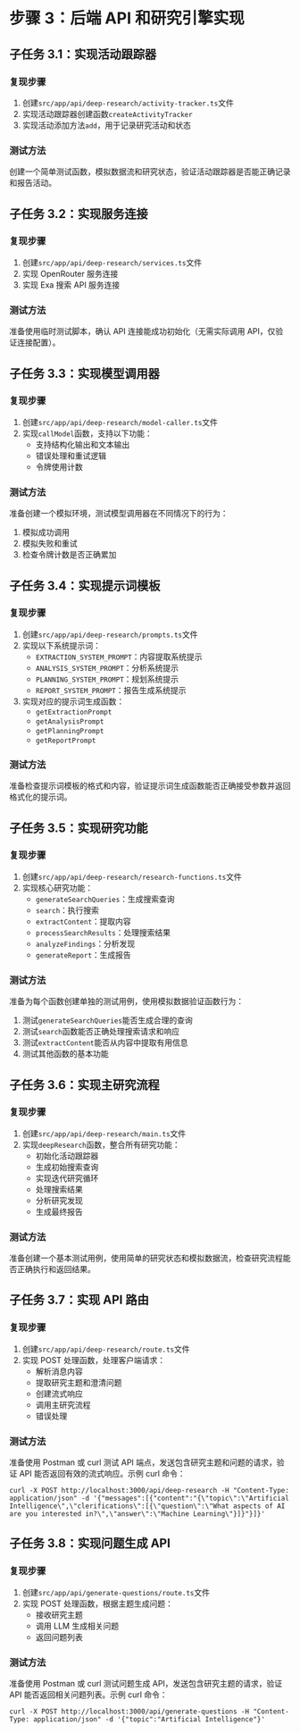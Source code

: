 # 步骤 3：后端 API 和研究引擎实现

## 子任务 3.1：实现活动跟踪器

### 复现步骤

1. 创建`src/app/api/deep-research/activity-tracker.ts`文件
2. 实现活动跟踪器创建函数`createActivityTracker`
3. 实现活动添加方法`add`，用于记录研究活动和状态

### 测试方法

创建一个简单测试函数，模拟数据流和研究状态，验证活动跟踪器是否能正确记录和报告活动。

## 子任务 3.2：实现服务连接

### 复现步骤

1. 创建`src/app/api/deep-research/services.ts`文件
2. 实现 OpenRouter 服务连接
3. 实现 Exa 搜索 API 服务连接

### 测试方法

准备使用临时测试脚本，确认 API 连接能成功初始化（无需实际调用 API，仅验证连接配置）。

## 子任务 3.3：实现模型调用器

### 复现步骤

1. 创建`src/app/api/deep-research/model-caller.ts`文件
2. 实现`callModel`函数，支持以下功能：
   - 支持结构化输出和文本输出
   - 错误处理和重试逻辑
   - 令牌使用计数

### 测试方法

准备创建一个模拟环境，测试模型调用器在不同情况下的行为：

1. 模拟成功调用
2. 模拟失败和重试
3. 检查令牌计数是否正确累加

## 子任务 3.4：实现提示词模板

### 复现步骤

1. 创建`src/app/api/deep-research/prompts.ts`文件
2. 实现以下系统提示词：
   - `EXTRACTION_SYSTEM_PROMPT`：内容提取系统提示
   - `ANALYSIS_SYSTEM_PROMPT`：分析系统提示
   - `PLANNING_SYSTEM_PROMPT`：规划系统提示
   - `REPORT_SYSTEM_PROMPT`：报告生成系统提示
3. 实现对应的提示词生成函数：
   - `getExtractionPrompt`
   - `getAnalysisPrompt`
   - `getPlanningPrompt`
   - `getReportPrompt`

### 测试方法

准备检查提示词模板的格式和内容，验证提示词生成函数能否正确接受参数并返回格式化的提示词。

## 子任务 3.5：实现研究功能

### 复现步骤

1. 创建`src/app/api/deep-research/research-functions.ts`文件
2. 实现核心研究功能：
   - `generateSearchQueries`：生成搜索查询
   - `search`：执行搜索
   - `extractContent`：提取内容
   - `processSearchResults`：处理搜索结果
   - `analyzeFindings`：分析发现
   - `generateReport`：生成报告

### 测试方法

准备为每个函数创建单独的测试用例，使用模拟数据验证函数行为：

1. 测试`generateSearchQueries`能否生成合理的查询
2. 测试`search`函数能否正确处理搜索请求和响应
3. 测试`extractContent`能否从内容中提取有用信息
4. 测试其他函数的基本功能

## 子任务 3.6：实现主研究流程

### 复现步骤

1. 创建`src/app/api/deep-research/main.ts`文件
2. 实现`deepResearch`函数，整合所有研究功能：
   - 初始化活动跟踪器
   - 生成初始搜索查询
   - 实现迭代研究循环
   - 处理搜索结果
   - 分析研究发现
   - 生成最终报告

### 测试方法

准备创建一个基本测试用例，使用简单的研究状态和模拟数据流，检查研究流程能否正确执行和返回结果。

## 子任务 3.7：实现 API 路由

### 复现步骤

1. 创建`src/app/api/deep-research/route.ts`文件
2. 实现 POST 处理函数，处理客户端请求：
   - 解析消息内容
   - 提取研究主题和澄清问题
   - 创建流式响应
   - 调用主研究流程
   - 错误处理

### 测试方法

准备使用 Postman 或 curl 测试 API 端点，发送包含研究主题和问题的请求，验证 API 能否返回有效的流式响应。示例 curl 命令：

```
curl -X POST http://localhost:3000/api/deep-research -H "Content-Type: application/json" -d '{"messages":[{"content":"{\"topic\":\"Artificial Intelligence\",\"clerifications\":[{\"question\":\"What aspects of AI are you interested in?\",\"answer\":\"Machine Learning\"}]}"}]}'
```

## 子任务 3.8：实现问题生成 API

### 复现步骤

1. 创建`src/app/api/generate-questions/route.ts`文件
2. 实现 POST 处理函数，根据主题生成问题：
   - 接收研究主题
   - 调用 LLM 生成相关问题
   - 返回问题列表

### 测试方法

准备使用 Postman 或 curl 测试问题生成 API，发送包含研究主题的请求，验证 API 能否返回相关问题列表。示例 curl 命令：

```
curl -X POST http://localhost:3000/api/generate-questions -H "Content-Type: application/json" -d '{"topic":"Artificial Intelligence"}'
```
